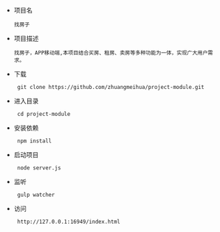 
* 项目名

    ```
    找房子
    ```
    
* 项目描述

    ```
    找房子，APP移动端,本项目结合买房、租房、卖房等多种功能为一体，实现广大用户需求。
    ```

* 下载

    ``` 
     git clone https://github.com/zhuangmeihua/project-module.git
    ```
    
* 进入目录

    ``` 
     cd project-module
    ```
    
* 安装依赖

    ``` 
     npm install 
    ```
    
* 启动项目

    ``` 
     node server.js
    ```
    
* 监听

    ``` 
     gulp watcher
    ```
    
* 访问

    ``` 
     http://127.0.0.1:16949/index.html
    ```

